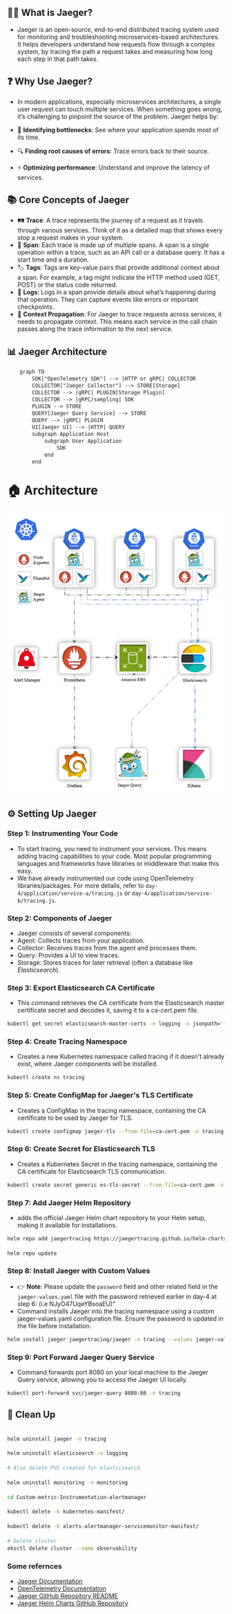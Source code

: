 ## 🕵️‍♂️ What is Jaeger?
- Jaeger is an open-source, end-to-end distributed tracing system used for monitoring and troubleshooting microservices-based architectures. It helps developers understand how requests flow through a complex system, by tracing the path a request takes and measuring how long each step in that path takes.

## ❓ Why Use Jaeger?
- In modern applications, especially microservices architectures, a single user request can touch multiple services. When something goes wrong, it’s challenging to pinpoint the source of the problem. Jaeger helps by:

- 🐢 **Identifying bottlenecks**: See where your application spends most of its time.
- 🔍 **Finding root causes of errors**: Trace errors back to their source.
- ⚡ **Optimizing performance**: Understand and improve the latency of services.


## 📚 Core Concepts of Jaeger

- 🛤️ **Trace**: A trace represents the journey of a request as it travels through various services. Think of it as a detailed map that shows every stop a request makes in your system.
- 📏 **Span**: Each trace is made up of multiple spans. A span is a single operation within a trace, such as an API call or a database query. It has a start time and a duration.
- 🏷️ **Tags**: Tags are key-value pairs that provide additional context about a span. For example, a tag might indicate the HTTP method used (GET, POST) or the status code returned.
- 📝 **Logs**: Logs in a span provide details about what’s happening during that operation. They can capture events like errors or important checkpoints.
- 🔗 **Context Propagation**: For Jaeger to trace requests across services, it needs to propagate context. This means each service in the call chain passes along the trace information to the next service.

## 📊 Jaeger Architecture

```mermaid
    graph TD
        SDK["OpenTelemetry SDK"] --> |HTTP or gRPC| COLLECTOR
        COLLECTOR["Jaeger Collector"] --> STORE[Storage]
        COLLECTOR --> |gRPC| PLUGIN[Storage Plugin]
        COLLECTOR --> |gRPC/sampling| SDK
        PLUGIN --> STORE
        QUERY[Jaeger Query Service] --> STORE
        QUERY --> |gRPC| PLUGIN
        UI[Jaeger UI] --> |HTTP| QUERY
        subgraph Application Host
            subgraph User Application
                SDK
            end
        end
```

# 🏠 Architecture
![Project Architecture](images/architecture.gif)

## ⚙️ Setting Up Jaeger

### Step 1: Instrumenting Your Code
- To start tracing, you need to instrument your services. This means adding tracing capabilities to your code. Most popular programming languages and frameworks have libraries or middleware that make this easy.
- We have already instrumented our code using OpenTelemetry libraries/packages. For more details, refer to `day-4/application/service-a/tracing.js` or `day-4/application/service-b/tracing.js`.


### Step 2: Components of Jaeger
- Jaeger consists of several components:
- Agent: Collects traces from your application.
- Collector: Receives traces from the agent and processes them.
- Query: Provides a UI to view traces.
- Storage: Stores traces for later retrieval (often a database like *Elasticsearch*).


### Step 3: Export Elasticsearch CA Certificate
- This command retrieves the CA certificate from the Elasticsearch master certificate secret and decodes it, saving it to a ca-cert.pem file.
```bash
kubectl get secret elasticsearch-master-certs -n logging -o jsonpath='{.data.ca\.crt}' | base64 --decode > ca-cert.pem
```

### Step 4: Create Tracing Namespace
- Creates a new Kubernetes namespace called tracing if it doesn't already exist, where Jaeger components will be installed.
```bash
kubectl create ns tracing
```

### Step 5: Create ConfigMap for Jaeger's TLS Certificate
- Creates a ConfigMap in the tracing namespace, containing the CA certificate to be used by Jaeger for TLS.
```bash
kubectl create configmap jaeger-tls --from-file=ca-cert.pem -n tracing
```
### Step 6: Create Secret for Elasticsearch TLS
- Creates a Kubernetes Secret in the tracing namespace, containing the CA certificate for Elasticsearch TLS communication.
```bash
kubectl create secret generic es-tls-secret --from-file=ca-cert.pem -n tracing
```
### Step 7: Add Jaeger Helm Repository
- adds the official Jaeger Helm chart repository to your Helm setup, making it available for installations.
```bash
helm repo add jaegertracing https://jaegertracing.github.io/helm-charts

helm repo update
```

### Step 8: Install Jaeger with Custom Values
- 👉 **Note**: Please update the `password` field and other related field in the `jaeger-values.yaml` file with the password retrieved earlier in day-4 at step 6: (i.e NJyO47UqeYBsoaEU)"
-  Command installs Jaeger into the tracing namespace using a custom jaeger-values.yaml configuration file. Ensure the password is updated in the file before installation.
```bash
helm install jaeger jaegertracing/jaeger -n tracing --values jaeger-values.yaml
```
### Step 9: Port Forward Jaeger Query Service
- Command forwards port 8080 on your local machine to the Jaeger Query service, allowing you to access the Jaeger UI locally.
```bash
kubectl port-forward svc/jaeger-query 8080:80 -n tracing

```

## 🧼 Clean Up
```bash

helm uninstall jaeger -n tracing

helm uninstall elasticsearch -n logging

# Also delete PVC created for elasticsearch

helm uninstall monitoring -n monitoring

cd Custom-metric-Instrumentation-alertmanager

kubectl delete -k kubernetes-manifest/

kubectl delete -k alerts-alertmanager-servicemonitor-manifest/

# Delete cluster
eksctl delete cluster --name observability

```
### Some refernces

- [Jaeger Documentation](https://www.jaegertracing.io/docs/)
- [OpenTelemetry Documentation](https://opentelemetry.io/docs/)
- [Jaeger GitHub Repository README](https://github.com/jaegertracing/jaeger/blob/main/README.md)
- [Jaeger Helm Charts GitHub Repository](https://github.com/jaegertracing/helm-charts)

